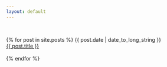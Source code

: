 ```yaml
---
layout: default
---
```



<br>

{% for post in site.posts %}
	{{ post.date | date_to_long_string }}<br>
	<a href="{{ post.url }}">{{ post.title }}</a><br>
	<br>
{% endfor %}
